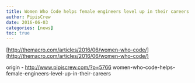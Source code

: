 ```yaml
---
title: Women Who Code helps female engineers level up in their careers
author: PipisCrew
date: 2016-06-03
categories: [news]
toc: true
---
```


[http://themacro.com/articles/2016/06/women-who-code/](http://themacro.com/articles/2016/06/women-who-code/)

origin - http://www.pipiscrew.com/?p=5766 women-who-code-helps-female-engineers-level-up-in-their-careers